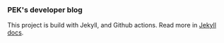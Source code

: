 ### PEK's developer blog

This project is build with Jekyll, and Github actions. Read more in 
[Jekyll docs](https://jekyllrb.com/docs/continuous-integration/github-actions/).
